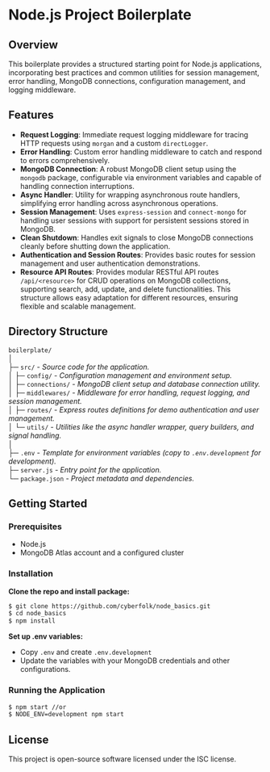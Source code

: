 # Node.js Project Boilerplate

## Overview

This boilerplate provides a structured starting point for Node.js applications, incorporating best practices and common utilities for session management, error handling, MongoDB connections, configuration management, and logging middleware.

## Features

-   **Request Logging**: Immediate request logging middleware for tracing HTTP requests using `morgan` and a custom `directLogger`.
-   **Error Handling**: Custom error handling middleware to catch and respond to errors comprehensively.
-   **MongoDB Connection**: A robust MongoDB client setup using the `mongodb` package, configurable via environment variables and capable of handling connection interruptions.
-   **Async Handler**: Utility for wrapping asynchronous route handlers, simplifying error handling across asynchronous operations.
-   **Session Management**: Uses `express-session` and `connect-mongo` for handling user sessions with support for persistent sessions stored in MongoDB.
-   **Clean Shutdown**: Handles exit signals to close MongoDB connections cleanly before shutting down the application.
-   **Authentication and Session Routes**: Provides basic routes for session management and user authentication demonstrations.
-   **Resource API Routes**: Provides modular RESTful API routes `/api/<resource>` for CRUD operations on MongoDB collections, supporting search, add, update, and delete functionalities. This structure allows easy adaptation for different resources, ensuring flexible and scalable management.

## Directory Structure

`boilerplate/`  
│  
├─ `src/` _- Source code for the application._  
│ ├─ `config/` _- Configuration management and environment setup._  
│ ├─ `connections/` _- MongoDB client setup and database connection utility._  
│ ├─ `middlewares/` _- Middleware for error handling, request logging, and session management._  
│ ├─ `routes/` _- Express routes definitions for demo authentication and user management._  
│ └─ `utils/` _- Utilities like the async handler wrapper, query builders, and signal handling._  
│  
├─ `.env` _- Template for environment variables (copy to `.env.development` for development)._  
├─ `server.js` _- Entry point for the application._  
└─ `package.json` _- Project metadata and dependencies._

## Getting Started

### Prerequisites

-   Node.js
-   MongoDB Atlas account and a configured cluster

### Installation

**Clone the repo and install package:**

```bash
$ git clone https://github.com/cyberfolk/node_basics.git
$ cd node_basics
$ npm install
```

**Set up .env variables:**

-   Copy `.env` and create `.env.development`
-   Update the variables with your MongoDB credentials and other configurations.

### Running the Application

```bash
$ npm start //or
$ NODE_ENV=development npm start
```

## License

This project is open-source software licensed under the ISC license.

<!-- ## Design Patterns

This project employs several architectural design patterns that enhance its scalability, maintainability, and modularity:

-   **Factory Pattern**: Used in creating instances of MongoDB clients and session handlers. This pattern allows for flexible and configurable instance creation that is decoupled from the system's business logic.
-   **Middleware Pattern**: Extensively used across the project for handling requests, errors, and logging. This pattern helps in separating concerns by isolating specific functions and behaviors in an application's request-response cycle, making the codebase easier to manage and extend.
-   **Module Pattern**: The use of modules to encapsulate configurations, database connections, and routes. Each module is responsible for a specific aspect of the application, enhancing code reusability and reducing dependencies.
-   **Singleton Pattern**: Implicitly used in managing the database connection. By ensuring that a single MongoDB client instance is created and reused throughout the application, this pattern helps in managing resources efficiently.
-   **Observer Pattern**: Used for handling exit signals to cleanly shut down the application. This pattern allows different parts of the application to respond to system-wide events without requiring tight coupling between the components. -->
